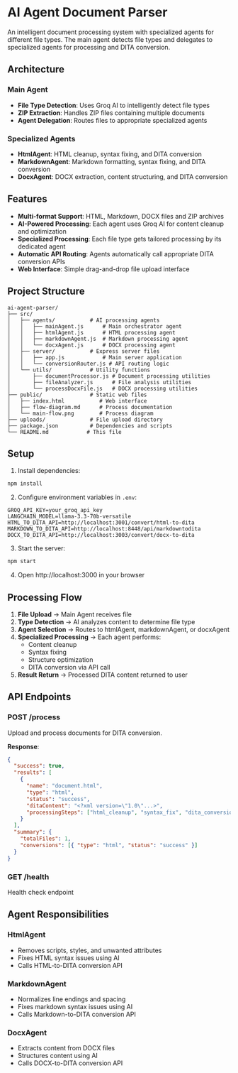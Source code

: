 # AI Agent Document Parser

An intelligent document processing system with specialized agents for different file types. The main agent detects file types and delegates to specialized agents for processing and DITA conversion.

## Architecture

### Main Agent

- **File Type Detection**: Uses Groq AI to intelligently detect file types
- **ZIP Extraction**: Handles ZIP files containing multiple documents
- **Agent Delegation**: Routes files to appropriate specialized agents

### Specialized Agents

- **HtmlAgent**: HTML cleanup, syntax fixing, and DITA conversion
- **MarkdownAgent**: Markdown formatting, syntax fixing, and DITA conversion
- **DocxAgent**: DOCX extraction, content structuring, and DITA conversion

## Features

- **Multi-format Support**: HTML, Markdown, DOCX files and ZIP archives
- **AI-Powered Processing**: Each agent uses Groq AI for content cleanup and optimization
- **Specialized Processing**: Each file type gets tailored processing by its dedicated agent
- **Automatic API Routing**: Agents automatically call appropriate DITA conversion APIs
- **Web Interface**: Simple drag-and-drop file upload interface

## Project Structure

```
ai-agent-parser/
├── src/
│   ├── agents/           # AI processing agents
│   │   ├── mainAgent.js      # Main orchestrator agent
│   │   ├── htmlAgent.js      # HTML processing agent
│   │   ├── markdownAgent.js  # Markdown processing agent
│   │   └── docxAgent.js      # DOCX processing agent
│   ├── server/           # Express server files
│   │   ├── app.js            # Main server application
│   │   └── conversionRouter.js # API routing logic
│   └── utils/            # Utility functions
│       ├── documentProcessor.js # Document processing utilities
│       ├── fileAnalyzer.js      # File analysis utilities
│       └── processDocxFile.js   # DOCX processing utilities
├── public/               # Static web files
│   ├── index.html           # Web interface
│   ├── flow-diagram.md      # Process documentation
│   └── main-flow.png        # Process diagram
├── uploads/              # File upload directory
├── package.json          # Dependencies and scripts
└── README.md            # This file
```

## Setup

1. Install dependencies:

```bash
npm install
```

2. Configure environment variables in `.env`:

```
GROQ_API_KEY=your_groq_api_key
LANGCHAIN_MODEL=llama-3.3-70b-versatile
HTML_TO_DITA_API=http://localhost:3001/convert/html-to-dita
MARKDOWN_TO_DITA_API=http://localhost:8448/api/markdowntodita
DOCX_TO_DITA_API=http://localhost:3003/convert/docx-to-dita
```

3. Start the server:

```bash
npm start
```

4. Open http://localhost:3000 in your browser

## Processing Flow

1. **File Upload** → Main Agent receives file
2. **Type Detection** → AI analyzes content to determine file type
3. **Agent Selection** → Routes to htmlAgent, markdownAgent, or docxAgent
4. **Specialized Processing** → Each agent performs:
   - Content cleanup
   - Syntax fixing
   - Structure optimization
   - DITA conversion via API call
5. **Result Return** → Processed DITA content returned to user

## API Endpoints

### POST /process

Upload and process documents for DITA conversion.

**Response**:

```json
{
  "success": true,
  "results": [
    {
      "name": "document.html",
      "type": "html",
      "status": "success",
      "ditaContent": "<?xml version=\"1.0\"...>",
      "processingSteps": ["html_cleanup", "syntax_fix", "dita_conversion"]
    }
  ],
  "summary": {
    "totalFiles": 1,
    "conversions": [{ "type": "html", "status": "success" }]
  }
}
```

### GET /health

Health check endpoint

## Agent Responsibilities

### HtmlAgent

- Removes scripts, styles, and unwanted attributes
- Fixes HTML syntax issues using AI
- Calls HTML-to-DITA conversion API

### MarkdownAgent

- Normalizes line endings and spacing
- Fixes markdown syntax issues using AI
- Calls Markdown-to-DITA conversion API

### DocxAgent

- Extracts content from DOCX files
- Structures content using AI
- Calls DOCX-to-DITA conversion API
